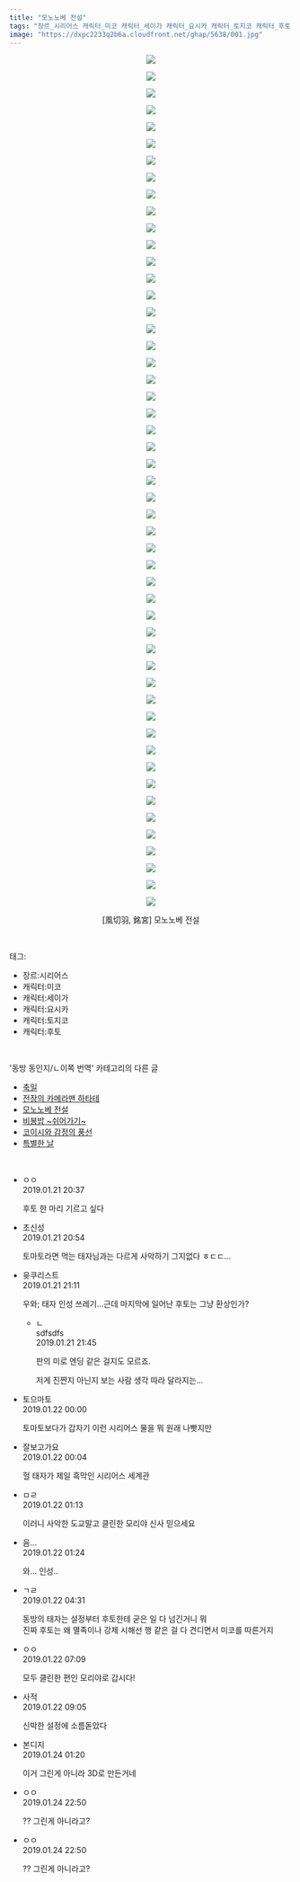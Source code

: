 ```yaml
---
title: "모노노베 전설"
tags: "장르_시리어스 캐릭터_미코 캐릭터_세이가 캐릭터_요시카 캐릭터_토지코 캐릭터_후토 風切羽 銘宮 동방_동인지／ㄴ이쪽_번역"
image: "https://dxpc2233q2b6a.cloudfront.net/ghap/5638/001.jpg"
---
```

<div class="article">
<p style="text-align: center; clear: none; float: none;"><img src="{{ site.imgserver3 }}/ghap/5638/001.jpg"/></p>
<p style="text-align: center; clear: none; float: none;"><img src="{{ site.imgserver3 }}/ghap/5638/002.jpg"/></p>
<p style="text-align: center; clear: none; float: none;"><img src="{{ site.imgserver3 }}/ghap/5638/003.jpg"/></p>
<p style="text-align: center; clear: none; float: none;"><img src="{{ site.imgserver3 }}/ghap/5638/004.jpg"/></p>
<p style="text-align: center; clear: none; float: none;"><img src="{{ site.imgserver3 }}/ghap/5638/005.jpg"/></p>
<p style="text-align: center; clear: none; float: none;"><img src="{{ site.imgserver3 }}/ghap/5638/006.jpg"/></p>
<p style="text-align: center; clear: none; float: none;"><img src="{{ site.imgserver3 }}/ghap/5638/007.jpg"/></p>
<p style="text-align: center; clear: none; float: none;"><img src="{{ site.imgserver3 }}/ghap/5638/008.jpg"/></p>
<p style="text-align: center; clear: none; float: none;"><img src="{{ site.imgserver3 }}/ghap/5638/009.jpg"/></p>
<p style="text-align: center; clear: none; float: none;"><img src="{{ site.imgserver3 }}/ghap/5638/010.jpg"/></p>
<p style="text-align: center; clear: none; float: none;"><img src="{{ site.imgserver3 }}/ghap/5638/011.jpg"/></p>
<p style="text-align: center; clear: none; float: none;"><img src="{{ site.imgserver3 }}/ghap/5638/012.jpg"/></p>
<p style="text-align: center; clear: none; float: none;"><img src="{{ site.imgserver3 }}/ghap/5638/013.jpg"/></p>
<p style="text-align: center; clear: none; float: none;"><img src="{{ site.imgserver3 }}/ghap/5638/014.jpg"/></p>
<p style="text-align: center; clear: none; float: none;"><img src="{{ site.imgserver3 }}/ghap/5638/015.jpg"/></p>
<p style="text-align: center; clear: none; float: none;"><img src="{{ site.imgserver3 }}/ghap/5638/016.jpg"/></p>
<p style="text-align: center; clear: none; float: none;"><img src="{{ site.imgserver3 }}/ghap/5638/017.jpg"/></p>
<p style="text-align: center; clear: none; float: none;"><img src="{{ site.imgserver3 }}/ghap/5638/018.jpg"/></p>
<p style="text-align: center; clear: none; float: none;"><img src="{{ site.imgserver3 }}/ghap/5638/019.jpg"/></p>
<p style="text-align: center; clear: none; float: none;"><img src="{{ site.imgserver3 }}/ghap/5638/020.jpg"/></p>
<p style="text-align: center; clear: none; float: none;"><img src="{{ site.imgserver3 }}/ghap/5638/021.jpg"/></p>
<p style="text-align: center; clear: none; float: none;"><img src="{{ site.imgserver3 }}/ghap/5638/022.jpg"/></p>
<p style="text-align: center; clear: none; float: none;"><img src="{{ site.imgserver3 }}/ghap/5638/023.jpg"/></p>
<p style="text-align: center; clear: none; float: none;"><img src="{{ site.imgserver3 }}/ghap/5638/024.jpg"/></p>
<p style="text-align: center; clear: none; float: none;"><img src="{{ site.imgserver3 }}/ghap/5638/025.jpg"/></p>
<p style="text-align: center; clear: none; float: none;"><img src="{{ site.imgserver3 }}/ghap/5638/026.jpg"/></p>
<p style="text-align: center; clear: none; float: none;"><img src="{{ site.imgserver3 }}/ghap/5638/027.jpg"/></p>
<p style="text-align: center; clear: none; float: none;"><img src="{{ site.imgserver3 }}/ghap/5638/028.jpg"/></p>
<p style="text-align: center; clear: none; float: none;"><img src="{{ site.imgserver3 }}/ghap/5638/029.jpg"/></p>
<p style="text-align: center; clear: none; float: none;"><img src="{{ site.imgserver3 }}/ghap/5638/030.jpg"/></p>
<p style="text-align: center; clear: none; float: none;"><img src="{{ site.imgserver3 }}/ghap/5638/031.jpg"/></p>
<p style="text-align: center; clear: none; float: none;"><img src="{{ site.imgserver3 }}/ghap/5638/032.jpg"/></p>
<p style="text-align: center; clear: none; float: none;"><img src="{{ site.imgserver3 }}/ghap/5638/033.jpg"/></p>
<p style="text-align: center; clear: none; float: none;"><img src="{{ site.imgserver3 }}/ghap/5638/034.jpg"/></p>
<p style="text-align: center; clear: none; float: none;"><img src="{{ site.imgserver3 }}/ghap/5638/035.jpg"/></p>
<p style="text-align: center; clear: none; float: none;"><img src="{{ site.imgserver3 }}/ghap/5638/036.jpg"/></p>
<p style="text-align: center; clear: none; float: none;"><img src="{{ site.imgserver3 }}/ghap/5638/037.jpg"/></p>
<p style="text-align: center; clear: none; float: none;"><img src="{{ site.imgserver3 }}/ghap/5638/038.jpg"/></p>
<p style="text-align: center; clear: none; float: none;"><img src="{{ site.imgserver3 }}/ghap/5638/039.jpg"/></p>
<p style="text-align: center; clear: none; float: none;"><img src="{{ site.imgserver3 }}/ghap/5638/040.jpg"/></p>
<p style="text-align: center; clear: none; float: none;"><img src="{{ site.imgserver3 }}/ghap/5638/041.jpg"/></p>
<p style="text-align: center; clear: none; float: none;"><img src="{{ site.imgserver3 }}/ghap/5638/042.jpg"/></p>
<p style="text-align: center; clear: none; float: none;"><img src="{{ site.imgserver3 }}/ghap/5638/043.jpg"/></p>
<p style="text-align: center; clear: none; float: none;"><img src="{{ site.imgserver3 }}/ghap/5638/044.jpg"/></p>
<p style="text-align: center; clear: none; float: none;"><img src="{{ site.imgserver3 }}/ghap/5638/045.jpg"/></p>
<p style="text-align: center; clear: none; float: none;"><img src="{{ site.imgserver3 }}/ghap/5638/046.jpg"/></p>
<p style="text-align: center; clear: none; float: none;"><img src="{{ site.imgserver3 }}/ghap/5638/047.jpg"/></p>
<p style="text-align: center; clear: none; float: none;"><img src="{{ site.imgserver3 }}/ghap/5638/048.jpg"/></p>
<p style="text-align: center; clear: none; float: none;"><img src="{{ site.imgserver3 }}/ghap/5638/049.jpg"/></p>
<p style="text-align: center; clear: none; float: none;"><img src="{{ site.imgserver3 }}/ghap/5638/050.jpg"/></p>
<p style="text-align: center; clear: none; float: none;"><img src="{{ site.imgserver3 }}/ghap/5638/051.jpg"/></p>
<p style="text-align: center; clear: none; float: none;">[風切羽, 銘宮] 모노노베 전설</p>
</div><br/>
<div class="tagTrail">
<p>태그: </p>
<ul>
<li>장르:시리어스</li>
<li>캐릭터:미코</li>
<li>캐릭터:세이가</li>
<li>캐릭터:요시카</li>
<li>캐릭터:토지코</li>
<li>캐릭터:후토</li>
</ul>
</div><br/>
<div class="another">
<p>'동방 동인지/ㄴ이쪽 번역' 카테고리의 다른 글</p>
<ul>
<li><a href="/ghap_5649">축일</a></li>
<li><a href="/ghap_5639">전장의 카메라맨 하타테</a></li>
<li><a href="/ghap_5638">모노노베 전설</a></li>
<li><a href="/ghap_5583">비봉밥 ~쉬어가기~</a></li>
<li><a href="/ghap_5457">코이시와 감정의 풍선</a></li>
<li><a href="/ghap_5456">특별한 날</a></li>
</ul>
</div><br/>
<div class="comment">
<ul>
<li class="cb_thumb_off" id="comment15416742">
<div class="cb_comment_area">
<div class="cb_info_area">
<div class="cb_section">
<span class="cb_nick_name">ㅇㅇ</span>
</div>
<div class="cb_section">
<span class="cb_date">2019.01.21 20:37 </span>
</div>
</div>
<div class="cb_dsc_comment">
<p class="cb_dsc">
											후토 한 마리 기르고 싶다
										</p>
</div>
</div></li>
<li class="cb_thumb_off" id="comment15416772">
<div class="cb_comment_area">
<div class="cb_info_area">
<div class="cb_section">
<span class="cb_nick_name">초신성</span>
</div>
<div class="cb_section">
<span class="cb_date">2019.01.21 20:54 </span>
</div>
</div>
<div class="cb_dsc_comment">
<p class="cb_dsc">
											토마토라면 먹는 태자님과는 다르게 사악하기 그지없다 ㅎㄷㄷ...
										</p>
</div>
</div></li>
<li class="cb_thumb_off" id="comment15416779">
<div class="cb_comment_area">
<div class="cb_info_area">
<div class="cb_section">
<span class="cb_nick_name">윳쿠리스트</span>
</div>
<div class="cb_section">
<span class="cb_date">2019.01.21 21:11 </span>
</div>
</div>
<div class="cb_dsc_comment">
<p class="cb_dsc">
											우와; 태자 인성 쓰레기...근데 마지막에 일어난 후토는 그냥 환상인가?
										</p>
</div>
<ul>
<li class="cb_thumb_off" id="comment15416822">
<span class="cb_bu_subnode">ㄴ</span>
<div class="cb_comment_area">
<div class="cb_info_area">
<div class="cb_section">
<span class="cb_nick_name">sdfsdfs</span>
</div>
<div class="cb_section">
<span class="cb_date">2019.01.21 21:45 </span>
</div>
</div>
<div class="cb_dsc_comment">
<p class="cb_dsc">
																판의 미로 엔딩 같은 걸지도 모르죠.<br/>

저게 진짠지 아닌지 보는 사람 생각 따라 달라지는...
															</p>
</div>
</div>
</li>
</ul>
</div></li>
<li class="cb_thumb_off" id="comment15416958">
<div class="cb_comment_area">
<div class="cb_info_area">
<div class="cb_section">
<span class="cb_nick_name">토으마토</span>
</div>
<div class="cb_section">
<span class="cb_date">2019.01.22 00:00 </span>
</div>
</div>
<div class="cb_dsc_comment">
<p class="cb_dsc">
											토마토보다가 갑자기 이런 시리어스 물을 뭐 원래 나빳지만
										</p>
</div>
</div></li>
<li class="cb_thumb_off" id="comment15416968">
<div class="cb_comment_area">
<div class="cb_info_area">
<div class="cb_section">
<span class="cb_nick_name">잘보고가요</span>
</div>
<div class="cb_section">
<span class="cb_date">2019.01.22 00:04 </span>
</div>
</div>
<div class="cb_dsc_comment">
<p class="cb_dsc">
											헐 태자가 제일 흑막인 시리어스 세계관
										</p>
</div>
</div></li>
<li class="cb_thumb_off" id="comment15417040">
<div class="cb_comment_area">
<div class="cb_info_area">
<div class="cb_section">
<span class="cb_nick_name">ㅁㄹ</span>
</div>
<div class="cb_section">
<span class="cb_date">2019.01.22 01:13 </span>
</div>
</div>
<div class="cb_dsc_comment">
<p class="cb_dsc">
											이러니 사악한 도교말고 클린한 모리야 신사 믿으세요
										</p>
</div>
</div></li>
<li class="cb_thumb_off" id="comment15417045">
<div class="cb_comment_area">
<div class="cb_info_area">
<div class="cb_section">
<span class="cb_nick_name">음...</span>
</div>
<div class="cb_section">
<span class="cb_date">2019.01.22 01:24 </span>
</div>
</div>
<div class="cb_dsc_comment">
<p class="cb_dsc">
											와... 인성..
										</p>
</div>
</div></li>
<li class="cb_thumb_off" id="comment15417137">
<div class="cb_comment_area">
<div class="cb_info_area">
<div class="cb_section">
<span class="cb_nick_name">ㄱㄹ</span>
</div>
<div class="cb_section">
<span class="cb_date">2019.01.22 04:31 </span>
</div>
</div>
<div class="cb_dsc_comment">
<p class="cb_dsc">
											동방의 태자는 설정부터 후토한테 굳은 일 다 넘긴거니 뭐<br/>
진짜 후토는 왜 멸족이나 강제 시해선 행 같은 걸 다 견디면서 미코를 따른거지
										</p>
</div>
</div></li>
<li class="cb_thumb_off" id="comment15417175">
<div class="cb_comment_area">
<div class="cb_info_area">
<div class="cb_section">
<span class="cb_nick_name">ㅇㅇ</span>
</div>
<div class="cb_section">
<span class="cb_date">2019.01.22 07:09 </span>
</div>
</div>
<div class="cb_dsc_comment">
<p class="cb_dsc">
											모두 클린한 편인 모리야로 갑시다!
										</p>
</div>
</div></li>
<li class="cb_thumb_off" id="comment15417230">
<div class="cb_comment_area">
<div class="cb_info_area">
<div class="cb_section">
<span class="cb_nick_name">사적</span>
</div>
<div class="cb_section">
<span class="cb_date">2019.01.22 09:05 </span>
</div>
</div>
<div class="cb_dsc_comment">
<p class="cb_dsc">
											신박한 설정에 소름돋았다 
										</p>
</div>
</div></li>
<li class="cb_thumb_off" id="comment15419007">
<div class="cb_comment_area">
<div class="cb_info_area">
<div class="cb_section">
<span class="cb_nick_name">본디지</span>
</div>
<div class="cb_section">
<span class="cb_date">2019.01.24 01:20 </span>
</div>
</div>
<div class="cb_dsc_comment">
<p class="cb_dsc">
											이거 그린게 아니라 3D로 만든거네
										</p>
</div>
</div></li>
<li class="cb_thumb_off" id="comment15420063">
<div class="cb_comment_area">
<div class="cb_info_area">
<div class="cb_section">
<span class="cb_nick_name">ㅇㅇ</span>
</div>
<div class="cb_section">
<span class="cb_date">2019.01.24 22:50 </span>
</div>
</div>
<div class="cb_dsc_comment">
<p class="cb_dsc">
											?? 그린게 아니라고?
										</p>
</div>
</div></li>
<li class="cb_thumb_off" id="comment15420064">
<div class="cb_comment_area">
<div class="cb_info_area">
<div class="cb_section">
<span class="cb_nick_name">ㅇㅇ</span>
</div>
<div class="cb_section">
<span class="cb_date">2019.01.24 22:50 </span>
</div>
</div>
<div class="cb_dsc_comment">
<p class="cb_dsc">
											?? 그린게 아니라고?
										</p>
</div>
</div></li>
</ul>
</div><br/>
